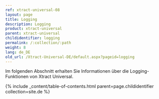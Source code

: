 ```yaml
---
ref: xtract-universal-08
layout: page
title: Logging
description: Logging
product: xtract-universal
parent: xtract-universal
childidentifier: logging
permalink: /:collection/:path
weight: 8
lang: de_DE
old_url: /Xtract-Universal-DE/default.aspx?pageid=logging
---
```


Im folgenden Abschnitt erhalten Sie Informationen über die Logging-Funktionen von Xtract Universal.

{% include _content/table-of-contents.html parent=page.childidentifier collection=site.de %}